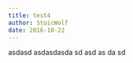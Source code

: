 ```yaml
---
title: test4
author: StoicWolf
date: 2016-10-22
---
```


asdasd
asdasdasda
sd
asd
as
da
sd
  

  

